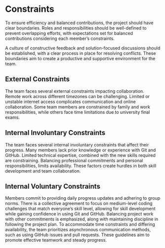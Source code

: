 # Constraints

To ensure efficiency and balanced contributions, the project should have clear boundaries.
Roles and responsibilities should be well-defined to prevent overlapping efforts,
with expectations set for balanced contributions considering each member’s constraints.

A culture of constructive feedback and solution-focused discussions should be established,
with a clear process in place for resolving conflicts.
These boundaries aim to create a productive and supportive environment for the team.

## External Constraints

The team faces several external constraints impacting collaboration.
Remote work across different timezones can be challenging.
Limited or unstable internet access complicates communication and online collaboration.
Some team members are constrained by family and work responsibilities,
while others face time limitations due to university final exams.

## Internal Involuntary Constraints

The team faces several internal involuntary constraints that affect their progress.
Many members lack prior knowledge or experience with Git and GitHub.
Limited technical expertise, combined with the new skills required are constraining.
Balancing professional commitments and personal responsibilities, limits availability.
These factors create hurdles in both skill development and team collaboration.

## Internal Voluntary Constraints

Members commit to providing daily progress updates and adhering to group norms.
There is a collective agreement to focus on medium-level coding challenges
that match everyone’s skill level,
allowing for skill development while gaining confidence in using Git and GitHub.
Balancing project work with other commitments is emphasized,
along with maintaining discipline in following the project plan.
To accommodate time constraints and differing availability, the team prioritizes
asynchronous communication methods, such as using GitHub issues and pull requests.
These guidelines aim to promote effective teamwork and steady progress.
